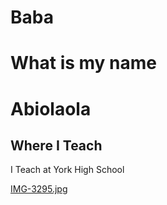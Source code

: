 # Baba
<h1> What is my name</h1>
<h1>Abiolaola</h1>
<h2>Where I Teach </h2>
<p>I Teach at York High School</p>

[IMG-3295.jpg](https://postimg.cc/G8kBTxjH)

